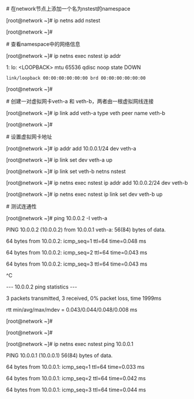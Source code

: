 \# 在network节点上添加一个名为nstest的namespace

\[root@network ~\]\# ip netns add nstest

\[root@network ~\]\#

\# 查看namespace中的网络信息

\[root@network ~\]\# ip netns exec nstest ip addr

1: lo: &lt;LOOPBACK&gt; mtu 65536 qdisc noop state DOWN

    link/loopback 00:00:00:00:00:00 brd 00:00:00:00:00:00

\[root@network ~\]\#

\# 创建一对虚拟网卡veth-a 和 veth-b，两者由一根虚拟网线连接

\[root@network ~\]\# ip link add veth-a type veth peer name veth-b

\[root@network ~\]\#

\# 设置虚拟网卡地址

\[root@network ~\]\# ip addr add 10.0.0.1/24 dev veth-a

\[root@network ~\]\# ip link set dev veth-a up

\[root@network ~\]\# ip link set veth-b netns nstest

\[root@network ~\]\# ip netns exec nstest ip addr add 10.0.0.2/24 dev veth-b

\[root@network ~\]\# ip netns exec nstest ip link set dev veth-b up

\# 测试连通性

\[root@network ~\]\# ping 10.0.0.2 -I veth-a

PING 10.0.0.2 \(10.0.0.2\) from 10.0.0.1 veth-a: 56\(84\) bytes of data.

64 bytes from 10.0.0.2: icmp\_seq=1 ttl=64 time=0.048 ms

64 bytes from 10.0.0.2: icmp\_seq=2 ttl=64 time=0.043 ms

64 bytes from 10.0.0.2: icmp\_seq=3 ttl=64 time=0.043 ms

^C

--- 10.0.0.2 ping statistics ---

3 packets transmitted, 3 received, 0% packet loss, time 1999ms

rtt min/avg/max/mdev = 0.043/0.044/0.048/0.008 ms

\[root@network ~\]\#

\[root@network ~\]\#

\[root@network ~\]\# ip netns exec nstest ping 10.0.0.1

PING 10.0.0.1 \(10.0.0.1\) 56\(84\) bytes of data.

64 bytes from 10.0.0.1: icmp\_seq=1 ttl=64 time=0.033 ms

64 bytes from 10.0.0.1: icmp\_seq=2 ttl=64 time=0.042 ms

64 bytes from 10.0.0.1: icmp\_seq=3 ttl=64 time=0.044 ms

